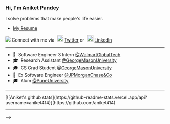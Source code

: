 ### Hi, I'm Aniket Pandey

I solve problems that make people's life easier.<br>

- [My Resume](https://aniket414.github.io/)

![](https://visitor-badge.glitch.me/badge?page_id=aniket414.aniket414) Connect with me via &nbsp;<img width="20" src="https://www.pinclipart.com/picdir/middle/1-14041_twitter-logo-transparent-background-twitter-logo-clipart.png">&nbsp;<a href="https://www.twitter.com/Aniket414/" target="_blank">Twitter</a> or &nbsp;<img width="20" src="https://avatars3.githubusercontent.com/u/357098?s=200&v=4"> <a href="https://www.linkedin.com/in/aniket414/" target="_blank">LinkedIn</a>

<hr>

- 🏥 &nbsp;Software Engineer 3 Intern <a href="https://www.walmart.com/" target="_blank">@WalmartGlobalTech</a><br>
- 🎓 &nbsp;Research Assistant <a href="https://gmu.edu/" target="_blank">@GeorgeMasonUniversity</a><br>
- 🎓 &nbsp;CS Grad Student <a href="https://gmu.edu/" target="_blank">@GeorgeMasonUniversity</a><br>
- 🏥 &nbsp;Ex Software Engineer <a href="https://www.jpmorganchase.com/" target="_blank">@JPMorganChase&Co</a><br>
- 🎓 &nbsp;Alum <a href="http://unipune.ac.in/" target="_blank">@PuneUniversity</a><br>

<hr>
<!---
**My GitHub Stats:**
<!--START_SECTION:waka-->
[![Aniket's github stats](https://github-readme-stats.vercel.app/api?username=aniket414)](https://github.com/aniket414)
<!--END_SECTION:waka-->

<hr>
-->
